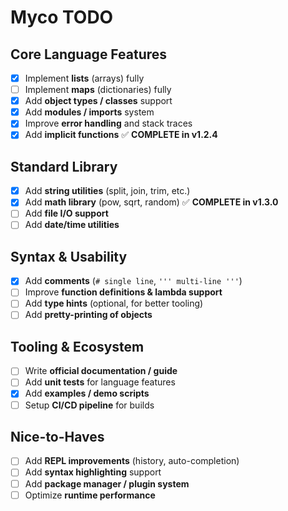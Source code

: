 # Myco TODO

## Core Language Features

* [x] Implement **lists** (arrays) fully
* [ ] Implement **maps** (dictionaries) fully
* [x] Add **object types / classes** support
* [x] Add **modules / imports** system
* [x] Improve **error handling** and stack traces
* [x] Add **implicit functions** ✅ **COMPLETE in v1.2.4**

## Standard Library

* [x] Add **string utilities** (split, join, trim, etc.)
* [x] Add **math library** (pow, sqrt, random) ✅ **COMPLETE in v1.3.0**
* [ ] Add **file I/O support**
* [ ] Add **date/time utilities**

## Syntax & Usability

* [x] Add **comments** (`# single line`, `''' multi-line '''`)
* [ ] Improve **function definitions & lambda support**
* [ ] Add **type hints** (optional, for better tooling)
* [ ] Add **pretty-printing of objects**

## Tooling & Ecosystem

* [ ] Write **official documentation / guide**
* [ ] Add **unit tests** for language features
* [x] Add **examples / demo scripts**
* [ ] Setup **CI/CD pipeline** for builds

## Nice-to-Haves

* [ ] Add **REPL improvements** (history, auto-completion)
* [ ] Add **syntax highlighting** support
* [ ] Add **package manager / plugin system**
* [ ] Optimize **runtime performance**
